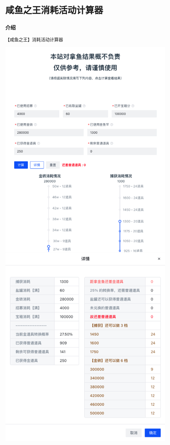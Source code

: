 # 咸鱼之王消耗活动计算器

### 介绍
【咸鱼之王】消耗活动计算器

![main.png](./screenshots/main.png)
![detail.png](./screenshots/detail.png)

